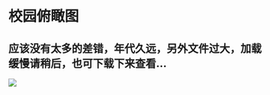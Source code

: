 # 校园俯瞰图

**应该没有太多的差错，年代久远，另外文件过大，加载缓慢请稍后，也可下载下来查看...**
 ---

<!--
<img src='../assets/campus/学校地图.jpeg' loading='lazy'>
编写时预览演示用
-->

<img src='../../assets/campus/学校地图.jpeg' loading='lazy'>
<!--
实际网页用
-->